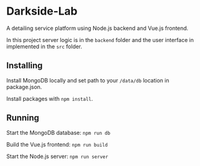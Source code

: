 # Darkside-Lab
A detailing service platform using Node.js backend and Vue.js frontend.

In this project server logic is in the `backend` folder and the user interface in implemented in the `src` folder.

## Installing

Install MongoDB locally and set path to your `/data/db` location in package.json.

Install packages with `npm install`.

## Running

Start the MongoDB database:
`npm run db`

Build the Vue.js frontend:
`npm run build`

Start the Node.js server:
`npm run server`
